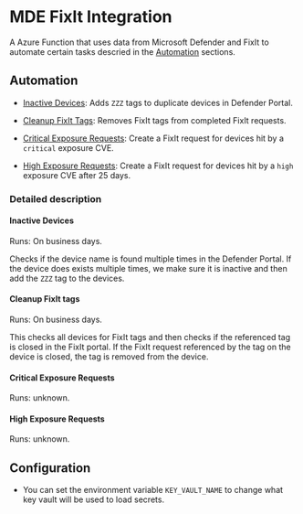 # MDE FixIt Integration

A Azure Function that uses data from Microsoft Defender and FixIt to automate certain tasks descried in the [Automation](#automation) sections.

## Automation

- [Inactive Devices](#inactive-devices): Adds `ZZZ` tags to duplicate devices in Defender Portal.

- [Cleanup FixIt Tags](#cleanup-fixit-tags): Removes FixIt tags from completed FixIt requests.

- [Critical Exposure Requests](#critical-exposure-requests): Create a FixIt request for devices hit by a `critical` exposure CVE.

- [High Exposure Requests](#high-exposure-requests): Create a FixIt request for devices hit by a `high` exposure CVE after 25 days.

### Detailed description

#### Inactive Devices

Runs: On business days.

Checks if the device name is found multiple times in the Defender Portal. If the device does exists multiple times, we make sure it is inactive and then add the `ZZZ` tag to the devices.

#### Cleanup FixIt tags

Runs: On business days.

This checks all devices for FixIt tags and then checks if the referenced tag is closed in the FixIt portal. If the FixIt request referenced by the tag on the device is closed, the tag is removed from the device.

#### Critical Exposure Requests

Runs: unknown.

#### High Exposure Requests

Runs: unknown.

## Configuration

- You can set the environment variable `KEY_VAULT_NAME` to change what key vault will be used to load secrets.
